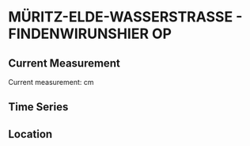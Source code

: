 # MÜRITZ-ELDE-WASSERSTRASSE - FINDENWIRUNSHIER OP

## Current Measurement

Current measurement: <Value topic="rivers/pegel-online/MEW/FINDENWIRUNSHIER_OP/measurementValue"/> cm

## Time Series

<TimeSeries topic="rivers/pegel-online/MEW/FINDENWIRUNSHIER_OP/measurementValue" period="week" />

## Location

<WorldMap>
  <Marker lat="53.177667206649716" lon="11.294930073598424" labelTopic="rivers/pegel-online/MEW/FINDENWIRUNSHIER_OP" />
</WorldMap>

